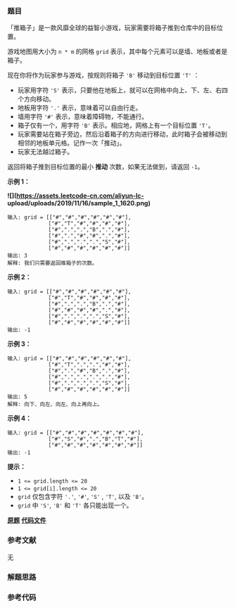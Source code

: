 ### 题目
「推箱子」是一款风靡全球的益智小游戏，玩家需要将箱子推到仓库中的目标位置。

游戏地图用大小为 `n * m` 的网格 `grid` 表示，其中每个元素可以是墙、地板或者是箱子。

现在你将作为玩家参与游戏，按规则将箱子 `'B'` 移动到目标位置 `'T'` ：

  * 玩家用字符 `'S'` 表示，只要他在地板上，就可以在网格中向上、下、左、右四个方向移动。
  * 地板用字符 `'.'` 表示，意味着可以自由行走。
  * 墙用字符 `'#'` 表示，意味着障碍物，不能通行。 
  * 箱子仅有一个，用字符 `'B'` 表示。相应地，网格上有一个目标位置 `'T'`。
  * 玩家需要站在箱子旁边，然后沿着箱子的方向进行移动，此时箱子会被移动到相邻的地板单元格。记作一次「推动」。
  * 玩家无法越过箱子。

返回将箱子推到目标位置的最小 **推动** 次数，如果无法做到，请返回 `-1`。



**示例 1：**

**![](https://assets.leetcode-cn.com/aliyun-lc-
upload/uploads/2019/11/16/sample_1_1620.png)**

    
    
    输入: grid = [["#","#","#","#","#","#"],
                 ["#","T","#","#","#","#"],
                 ["#",".",".","B",".","#"],
                 ["#",".","#","#",".","#"],
                 ["#",".",".",".","S","#"],
                 ["#","#","#","#","#","#"]]
    输出: 3
    解释: 我们只需要返回推箱子的次数。

**示例 2：**

    
    
    输入: grid = [["#","#","#","#","#","#"],
                 ["#","T","#","#","#","#"],
                 ["#",".",".","B",".","#"],
                 ["#","#","#","#",".","#"],
                 ["#",".",".",".","S","#"],
                 ["#","#","#","#","#","#"]]
    输出: -1
    

**示例 3：**

    
    
    输入: grid = [["#","#","#","#","#","#"],
                 ["#","T",".",".","#","#"],
                 ["#",".","#","B",".","#"],
                 ["#",".",".",".",".","#"],
                 ["#",".",".",".","S","#"],
                 ["#","#","#","#","#","#"]]
    输出: 5
    解释: 向下、向左、向左、向上再向上。
    

**示例 4：**

    
    
    输入: grid = [["#","#","#","#","#","#","#"],
                 ["#","S","#",".","B","T","#"],
                 ["#","#","#","#","#","#","#"]]
    输出: -1
    



**提示：**

  * `1 <= grid.length <= 20`
  * `1 <= grid[i].length <= 20`
  * `grid` 仅包含字符 `'.'`, `'#'`,  `'S'` , `'T'`, 以及 `'B'`。
  * `grid` 中 `'S'`, `'B'` 和 `'T'` 各只能出现一个。

 **[原题](https://leetcode-cn.com/problems/minimum-moves-to-move-a-box-to-their-target-location/)**    **[代码文件]()**


### 参考文献
无

### 解题思路




### 参考代码

```go


```




